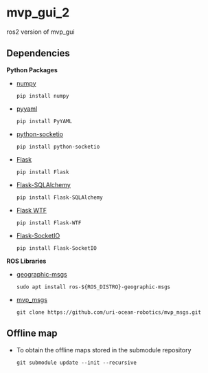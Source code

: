 # mvp_gui_2
ros2 version of mvp_gui

## Dependencies
**Python Packages**
- [numpy](https://numpy.org/install/)
    ```
    pip install numpy
    ```
- [pyyaml](https://pypi.org/project/PyYAML/)
    ```
    pip install PyYAML
    ```
- [python-socketio](https://python-socketio.readthedocs.io/en/stable/client.html#installation)
    ```
    pip install python-socketio
    ```
- [Flask](https://flask.palletsprojects.com/en/3.0.x/)
    ```
    pip install Flask
    ```
- [Flask-SQLAlchemy](https://flask-sqlalchemy.palletsprojects.com/en/3.1.x/quickstart/#installation)
    ```
    pip install Flask-SQLAlchemy
    ```
- [Flask WTF](https://flask-wtf.readthedocs.io/en/1.2.x/)
    ```
    pip install Flask-WTF
    ```
- [Flask-SocketIO](https://flask-socketio.readthedocs.io/en/latest/intro.html#installation)
    ```
    pip install Flask-SocketIO
    ```

**ROS Libraries**
- [geographic-msgs](https://docs.ros2.org/foxy/api/geometry_msgs/index-msg.html)
    ```
    sudo apt install ros-${ROS_DISTRO}-geographic-msgs
    ```
- [mvp_msgs](https://github.com/uri-ocean-robotics/mvp_msgs)
    ```
    git clone https://github.com/uri-ocean-robotics/mvp_msgs.git
    ```

## Offline map
- To obtain the offline maps stored in the submodule repository
    ```
    git submodule update --init --recursive
    ```
